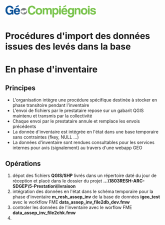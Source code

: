 ![picto](/doc/img/Logo_web-GeoCompiegnois.png)

# Procédures d'import des données issues des levés dans la base

# En phase d'inventaire

## Principes

- L'organisation intègre une procédure spécifique destinée à stocker en phase transitoire pendant l'inventaire
- L'envoi de fichiers par le prestataire repose sur un gabarit QGIS maintenu et transmis par la collectivité
- Chaque envoi par le prestataire annule et remplace les envois précédents
- La donnée d'inventaire est intégrée en l'état dans une base temporaire sans contraintes (fkey, NULL ...)
- La données d'inventaire sont rendues consultables pour les services internes pour avis (signalement) au travers d'une webapp GEO

## Opérations

1. dépot des fichiers **QGIS/SHP** livrés dans un répertoire daté du jour de réception et placé dans le dossier du projet **...\1803RESH-ARC-SDGEP\5-Prestation\livraison**
2. intégration des données en l'état dans le schéma temporaire pour la phase d'inventaire **m_resh_assep_inv** de la base de données **igeo_test** avec le workflow FME **data_assep_inv_file2db_dev.fmw**
3. controler les données de l'inventaire avec le worflow FME **data_assep_inv_file2chk.fmw**
4. 




